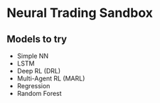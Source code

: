 # Neural Trading Sandbox

## Models to try

- Simple NN
- LSTM
- Deep RL (DRL)
- Multi-Agent RL (MARL)
- Regression
- Random Forest



